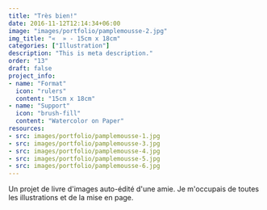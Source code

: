 ```yaml
---
title: "Très bien!"
date: 2016-11-12T12:14:34+06:00
image: "images/portfolio/pamplemousse-2.jpg"
img_title: "«  » - 15cm x 18cm"
categories: ["Illustration"]
description: "This is meta description."
order: "13"
draft: false
project_info:
- name: "Format"
  icon: "rulers"
  content: "15cm x 18cm"
- name: "Support"
  icon: "brush-fill"
  content: "Watercolor on Paper"
resources:
- src: images/portfolio/pamplemousse-1.jpg
- src: images/portfolio/pamplemousse-3.jpg
- src: images/portfolio/pamplemousse-4.jpg
- src: images/portfolio/pamplemousse-5.jpg
- src: images/portfolio/pamplemousse-6.jpg
---
```

Un projet de livre d'images auto-édité d'une amie. Je m'occupais de toutes les illustrations et de la mise en page.

